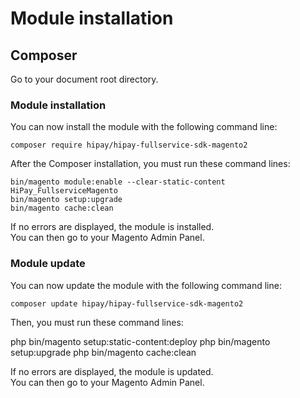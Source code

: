 # Module installation

## Composer

Go to your document root directory.

### Module installation

You can now install the module with the following command line:

```shell
composer require hipay/hipay-fullservice-sdk-magento2
```

After the Composer installation, you must run these command lines:  

`bin/magento module:enable --clear-static-content HiPay_FullserviceMagento`  
`bin/magento setup:upgrade`  
`bin/magento cache:clean`  

If no errors are displayed, the module is installed.  
You can then go to your Magento Admin Panel.

### Module update

You can now update the module with the following command line:

```shell
composer update hipay/hipay-fullservice-sdk-magento2
```

Then, you must run these command lines:  

php bin/magento setup:static-content:deploy
php bin/magento setup:upgrade
php bin/magento cache:clean

If no errors are displayed, the module is updated.  
You can then go to your Magento Admin Panel.
